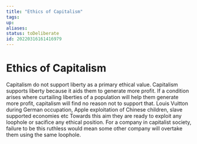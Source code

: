```yaml
---
title: "Ethics of Capitalism"
tags:
up:
aliases:
status: toDeliberate
id: 20220316161416979
---
```


# Ethics of Capitalism

Capitalism do not support liberty as a primary ethical value. Capitalism supports liberty because it aids them to generate more profit. If a condition arises where curtailing liberties of a population will help them generate more profit, capitalism will find no reason not to support that. Louis Vuitton during German occupation, Apple exploitation of Chinese children, slave supported economies etc
Towards this aim they are ready to exploit any loophole or sacifice any ethical position. For a company in capitalist society, failure to be this ruthless would mean some other company will overtake them using the same loophole.


